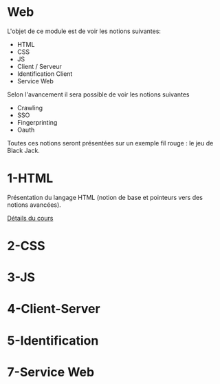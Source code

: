 # Web 

L'objet de ce module est de voir les notions suivantes:
* HTML
* CSS
* JS
* Client / Serveur 
* Identification Client
* Service Web

Selon l'avancement il sera possible de voir les notions suivantes
* Crawling
* SSO
* Fingerprinting
* Oauth

Toutes ces notions seront présentées sur un exemple fil rouge : le jeu de Black Jack.

# 1-HTML

Présentation du langage HTML (notion de base et pointeurs vers des notions avancées).

[Détails du cours](./web)

# 2-CSS

# 3-JS

# 4-Client-Server

# 5-Identification

# 7-Service Web


#